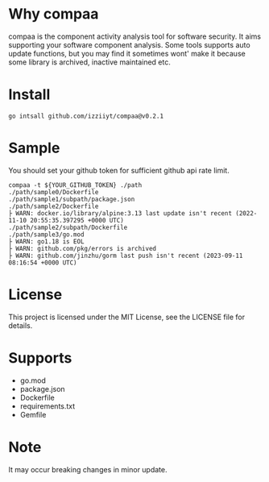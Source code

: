 # Why compaa

compaa is the component activity analysis tool for software security.
It aims supporting your software component analysis.
Some tools supports auto update functions, but you may find it sometimes wont' make it because some library is archived, inactive maintained etc.

# Install

```shell
go intsall github.com/izziiyt/compaa@v0.2.1
```

# Sample
You should set your github token for sufficient github api rate limit.
```shell
compaa -t ${YOUR_GITHUB_TOKEN} ./path
./path/sample0/Dockerfile
./path/sample1/subpath/package.json
./path/sample2/Dockerfile
├ WARN: docker.io/library/alpine:3.13 last update isn't recent (2022-11-10 20:55:35.397295 +0000 UTC)
./path/sample2/subpath/Dockerfile
./path/sample3/go.mod
├ WARN: go1.18 is EOL
├ WARN: github.com/pkg/errors is archived
├ WARN: github.com/jinzhu/gorm last push isn't recent (2023-09-11 08:16:54 +0000 UTC)
```

# License
This project is licensed under the MIT License, see the LICENSE file for details.

# Supports

- go.mod
- package.json
- Dockerfile
- requirements.txt
- Gemfile

# Note

It may occur breaking changes in minor update.
